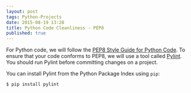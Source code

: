 ```yaml
---
layout: post
tags: Python-Projects
date: 2015-08-19 13:28
title: Python Code Cleanliness - PEP8
published: true
---
```


For Python code, we will follow the [PEP8 Style Guide for Python Code](https://www.python.org/dev/peps/pep-0008/). To ensure that your code conforms to PEP8, we will use a tool called [Pylint](http://www.pylint.org/). You should run Pylint before committing changes on a project.

You can install Pylint from the Python Package Index using ``pip``:

```bash
$ pip install pylint
```
